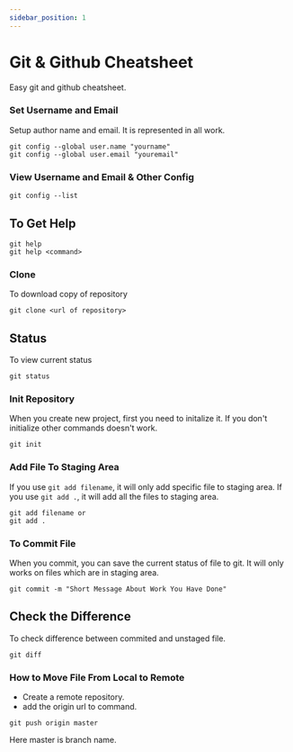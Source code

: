 ```yaml
---
sidebar_position: 1
---
```

# Git & Github Cheatsheet
Easy git and github cheatsheet.

### Set Username and Email
Setup author name and email. It is represented in all work.
```
git config --global user.name "yourname"
git config --global user.email "youremail"
```

### View Username and Email & Other Config
```
git config --list
```

## To Get Help
```
git help
git help <command>
```
### Clone
To download copy of repository
```
git clone <url of repository>
```
## Status
To view current status
```
git status 
```

### Init Repository
When you create new project, first you need to initalize it. If you don't initialize other commands doesn't work.
```
git init
```

### Add File To Staging Area
If you use `git add filename`, it will only add specific file to staging area. If you use `git add .`, it will add all the files to staging area.
```
git add filename or
git add . 
```

### To Commit File
When you commit, you can save the current status of file to git. It will only works on files which are in staging area.
```
git commit -m "Short Message About Work You Have Done"
```

## Check the Difference
To check difference between commited and unstaged file.
```
git diff
```

### How to Move File From Local to Remote
- Create a remote repository.
- add the origin url to command.

```
git push origin master
```
Here master is branch name.



